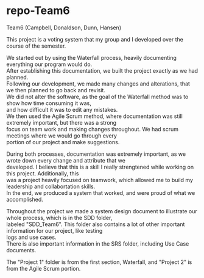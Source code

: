 # repo-Team6
Team6 (Campbell, Donaldson, Dunn, Hansen)

This project is a voting system that my group and I developed over the course of the semester.  

We started out by using the Waterfall process, heavily documenting everything our program would do.  
After establishing this documentation, we built the project exactly as we had planned.  
Following our development, we made many changes and alterations, that we then planned to go back and revisit.  
We did not alter the software, as the goal of the Waterfall method was to show how time consuming it was,  
and how difficult it was to edit any mistakes.  
We then used the Agile Scrum method, where documentation was still extremely important, but there was a strong  
focus on team work and making changes throughout. We had scrum meetings where we would go through every  
portion of our project and make suggestions.  

During both processes, documentation was extremely important, as we wrote down every change and attribute that we  
developed. I believe that this is a skill I really strengtened while working on this project. Additionally, this  
was a project heavily focused on teamwork, which allowed me to build my leadership and collabortation skills.  
In the end, we produced a system that worked, and were proud of what we accomplished.  

Throughout the project we made a system design document to illustrate our whole process, which is in the SDD folder,   
labeled "SDD_Team6". This folder also contains a lot of other important information for our project, like testing  
logs and use cases.  
There is also important information in the SRS folder, including Use Case documents.  

The "Project 1" folder is from the first section, Waterfall, and "Project 2" is from the Agile Scrum portion.


